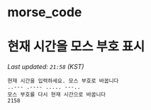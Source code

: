 # morse_code
# 현재 시간을 모스 부호 표시
<!-- MORSE_TIME_START -->
_Last updated: `21:58` (KST)_

```
현재 시간을 입력하세요. 모스 부호로 바꿉니다
..--- .---- ..... ---..
모스 부호를 다시 현재 시간으로 바꿉니다
2158
```
<!-- MORSE_TIME_END -->
